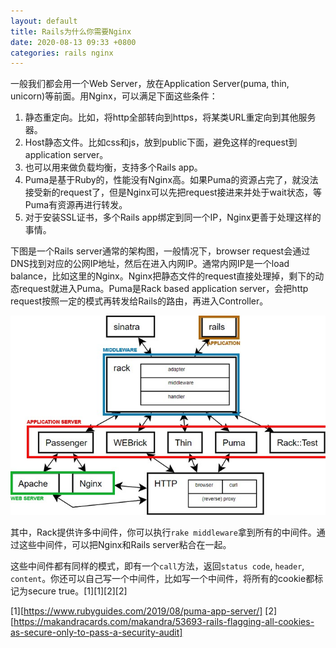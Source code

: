 ```yaml
---
layout: default
title: Rails为什么你需要Nginx
date: 2020-08-13 09:33 +0800
categories: rails nginx
---
```


一般我们都会用一个Web Server，放在Application Server(puma, thin, unicorn)等前面。用Nginx，可以满足下面这些条件：

1. 静态重定向。比如，将http全部转向到https，将某类URL重定向到其他服务器。
2. Host静态文件。比如css和js，放到public下面，避免这样的request到application server。
3. 也可以用来做负载均衡，支持多个Rails app。
4. Puma是基于Ruby的，性能没有Nginx高。如果Puma的资源占完了，就没法接受新的request了，但是Nginx可以先把request接进来并处于wait状态，等Puma有资源再进行转发。
5. 对于安装SSL证书，多个Rails app绑定到同一个IP，Nginx更善于处理这样的事情。


下图是一个Rails server通常的架构图，一般情况下，browser request会通过DNS找到对应的公网IP地址，然后在进入内网IP。通常内网IP是一个load balance，比如这里的Nginx。Nginx把静态文件的request直接处理掉，剩下的动态request就进入Puma。Puma是Rack based application server，会把http request按照一定的模式再转发给Rails的路由，再进入Controller。

![img](/images/rails_web_architecture.jpeg)

其中，Rack提供许多中间件，你可以执行`rake middleware`拿到所有的中间件。通过这些中间件，可以把Nginx和Rails server粘合在一起。


这些中间件都有同样的模式，即有一个`call`方法，返回`status code`, `header`, `content`。你还可以自己写一个中间件，比如写一个中间件，将所有的cookie都标记为secure true。[1][1][2][2]


[1][https://www.rubyguides.com/2019/08/puma-app-server/]
[2][https://makandracards.com/makandra/53693-rails-flagging-all-cookies-as-secure-only-to-pass-a-security-audit]